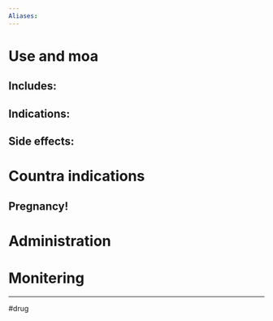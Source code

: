 ```yaml
---
Aliases:
---
```

# Use and moa
## Includes:
## Indications:
## Side effects:
# Countra indications
## Pregnancy!
# Administration 
# Monitering 

---
#drug 